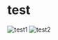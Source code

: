 # test

![test1](https://img.shields.io/github/directory-file-count/badges/shields)
![test2](https://img.shields.io/github/directory-file-count/noppanutn/test)
